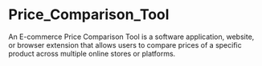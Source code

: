 # Price_Comparison_Tool
An E-commerce Price Comparison Tool is a software application, website, or browser extension that allows users to compare prices of a specific product across multiple online stores or platforms.
